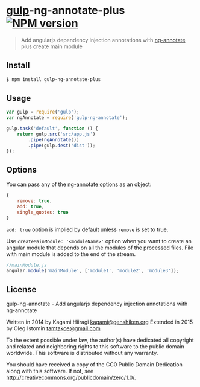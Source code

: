# [gulp](http://gulpjs.com)-ng-annotate-plus [![NPM version](https://badge.fury.io/js/gulp-ng-annotate-plus.svg)](http://badge.fury.io/js/gulp-ng-annotate-plus)

> Add angularjs dependency injection annotations with [ng-annotate](https://github.com/olov/ng-annotate) plus create main module

## Install

```bash
$ npm install gulp-ng-annotate-plus
```

## Usage

```js
var gulp = require('gulp');
var ngAnnotate = require('gulp-ng-annotate');

gulp.task('default', function () {
	return gulp.src('src/app.js')
		.pipe(ngAnnotate())
		.pipe(gulp.dest('dist'));
});
```

## Options

You can pass any of the [ng-annotate options](https://github.com/olov/ng-annotate#installation-and-usage) as an object:
```js
{
	remove: true,
	add: true,
	single_quotes: true
}
```

`add: true` option is implied by default unless `remove` is set to true.

Use `createMainModule: '<moduleName>'` option when you want to create an angular module that depends on all the modules of the processed files.
File with main module is added to the end of the stream.

```js
//mainModule.js
angular.module('mainModule', ['module1', 'module2', 'module3']);
```

## License

gulp-ng-annotate - Add angularjs dependency injection annotations with ng-annotate

Written in 2014 by Kagami Hiiragi <kagami@genshiken.org>
Extended in 2015 by Oleg Istomin <tamtakoe@gmail.com>

To the extent possible under law, the author(s) have dedicated all copyright and related and neighboring rights to this software to the public domain worldwide. This software is distributed without any warranty.

You should have received a copy of the CC0 Public Domain Dedication along with this software. If not, see <http://creativecommons.org/publicdomain/zero/1.0/>.


